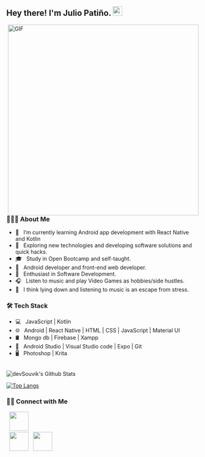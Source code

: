 <h2> Hey there! I'm Julio Patiño. <img src="https://github.com/souvikguria98/souvikguria98/blob/master/Hi.gif" width="25"></h2>
<img align="right" alt="GIF" src="https://media.giphy.com/media/iStVoRU1BGQHbdOSpM/giphy-downsized-large.gif" width="500"/>


<h3> 👨🏻‍💻 About Me </h3>

- 🔭 &nbsp; I’m currently learning Android app development with React Native and Kotlin
- 🤔 &nbsp; Exploring new technologies and developing software solutions and quick hacks.
- 🎓 &nbsp; Study in Open Bootcamp and self-taught.
- 💼 &nbsp; Android developer and front-end web developer.
- 🌱 &nbsp; Enthusiast in Software Development.
- 🎧 &nbsp; Listen to music and play Video Games as hobbies/side hustles.
- 🎵 &nbsp; I think lying down and listening to music is an escape from stress.

<h3>🛠 Tech Stack</h3>

- 💻 &nbsp; JavaScript | Kotlin  
- 🌐 &nbsp; Android | React Native | HTML | CSS | JavaScript | Material UI 
- 🛢 &nbsp; Mongo db | Firebase | Xampp
- 🔧 &nbsp; Android Studio | Visual Studio code | Expo | Git
- 🖥 &nbsp; Photoshop | Krita

<br>

<img align="center" src="https://github-readme-stats.vercel.app/api?username=julio-pa&include_all_commits=true&count_private=true&show_icons=true&line_height=20&title_color=7A7ADB&icon_color=2234AE&text_color=D3D3D3&bg_color=0,000000,130F40" alt="devSouvik's Github Stats">

</br>

[![Top Langs](https://github-readme-stats.vercel.app/api/top-langs/?username=julio-pa&layout=compact)](https://github.com/anuraghazra/github-readme-stats)


<h3> 🤝🏻 Connect with Me </h3>

<p align="center">

&nbsp; <a href="https://www.instagram.com/juliopg73/" target="_blank" rel="noopener noreferrer"><img src="https://img.icons8.com/plasticine/100/000000/instagram-new.png" width="50" /></a>  
&nbsp; <a href="https://www.linkedin.com/in/julio-francisco-pati%C3%B1o-granda-a00225252/" target="_blank" rel="noopener noreferrer"><img src="https://img.icons8.com/plasticine/100/000000/linkedin.png" width="50" /></a>
&nbsp; <a href="mailto:franjp132@gmail.com" target="_blank" rel="noopener noreferrer"><img src="https://img.icons8.com/plasticine/100/000000/gmail.png"  width="50" /></a>
</p>
